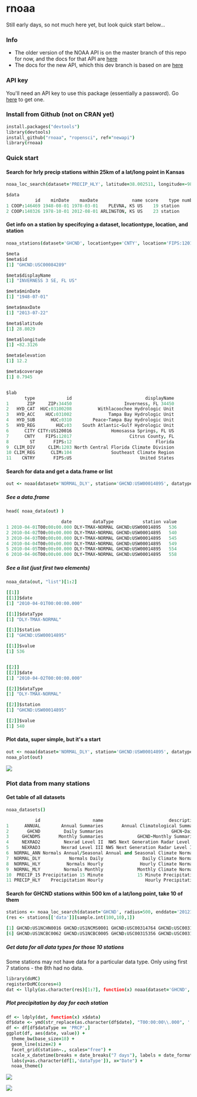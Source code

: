 rnoaa
========

Still early days, so not much here yet, but look quick start below...

### Info

* The older version of the NOAA API is on the master branch of this repo for now, and the docs for that API are [here](http://www.ncdc.noaa.gov/cdo-web/webservices)
* The docs for the new API, which this dev branch is based on are [here](http://www.ncdc.noaa.gov/cdo-web/webservices/v2)

### API key

You'll need an API key to use this package (essentially a password). Go [here](http://www.ncdc.noaa.gov/cdo-web/token) to get one. 

### Install from Github (not on CRAN yet)

```coffee
install.packages("devtools")
library(devtools)
install_github("rnoaa", "ropensci", ref="newapi")
library(rnoaa)
```

### Quick start

####  Search for hrly precip stations within 25km of a lat/long point in Kansas

```coffee
noaa_loc_search(dataset='PRECIP_HLY', latitude=38.002511, longitude=-98.514404, radius=25)$data

$data
           id    minDate    maxDate             name score    type number inCart inDateRange
1 COOP:146469 1948-08-01 1978-03-01    PLEVNA, KS US    19 station      1  FALSE       FALSE
2 COOP:140326 1978-10-01 2012-08-01 ARLINGTON, KS US    23 station      2  FALSE       FALSE
```

#### Get info on a station by specifcying a dataset, locationtype, location, and station

```coffee
noaa_stations(dataset='GHCND', locationtype='CNTY', location='FIPS:12017', station='GHCND:USC00084289')$data

$meta
$meta$id
[1] "GHCND:USC00084289"

$meta$displayName
[1] "INVERNESS 3 SE, FL US"

$meta$minDate
[1] "1948-07-01"

$meta$maxDate
[1] "2013-07-22"

$meta$latitude
[1] 28.8029

$meta$longitude
[1] -82.3126

$meta$elevation
[1] 12.2

$meta$coverage
[1] 0.7945


$lab
       type            id                            displayName
1       ZIP     ZIP:34450                    Inverness, FL 34450
2   HYD_CAT  HUC:03100208          Withlacoochee Hydrologic Unit
3   HYD_ACC    HUC:031002              Tampa Bay Hydrologic Unit
4   HYD_SUB      HUC:0310        Peace-Tampa Bay Hydrologic Unit
5   HYD_REG        HUC:03    South Atlantic-Gulf Hydrologic Unit
6      CITY CITY:US120016               Homosassa Springs, FL US
7      CNTY    FIPS:12017                      Citrus County, FL
8        ST       FIPS:12                                Florida
9  CLIM_DIV     CLIM:1203 North Central Florida Climate Division
10 CLIM_REG      CLIM:104               Southeast Climate Region
11    CNTRY       FIPS:US                          United States
```

#### Search for data and get a data.frame or list

```coffee
out <- noaa(dataset='NORMAL_DLY', station='GHCND:USW00014895', datatype='dly-tmax-normal', year=2010, month=4)
```

##### See a data.frame

```coffee
head( noaa_data(out) )

                     date        dataType           station value
1 2010-04-01T00:00:00.000 DLY-TMAX-NORMAL GHCND:USW00014895   536
2 2010-04-02T00:00:00.000 DLY-TMAX-NORMAL GHCND:USW00014895   540
3 2010-04-03T00:00:00.000 DLY-TMAX-NORMAL GHCND:USW00014895   545
4 2010-04-04T00:00:00.000 DLY-TMAX-NORMAL GHCND:USW00014895   549
5 2010-04-05T00:00:00.000 DLY-TMAX-NORMAL GHCND:USW00014895   554
6 2010-04-06T00:00:00.000 DLY-TMAX-NORMAL GHCND:USW00014895   558
```

##### See a list (just first two elements)

```coffee
noaa_data(out, "list")[1:2]

[[1]]
[[1]]$date
[1] "2010-04-01T00:00:00.000"

[[1]]$dataType
[1] "DLY-TMAX-NORMAL"

[[1]]$station
[1] "GHCND:USW00014895"

[[1]]$value
[1] 536


[[2]]
[[2]]$date
[1] "2010-04-02T00:00:00.000"

[[2]]$dataType
[1] "DLY-TMAX-NORMAL"

[[2]]$station
[1] "GHCND:USW00014895"

[[2]]$value
[1] 540
````

#### Plot data, super simple, but it's a start

```coffee
out <- noaa(dataset='NORMAL_DLY', station='GHCND:USW00014895', datatype='dly-tmax-normal', year=2010, month=4)
noaa_plot(out)
```

![](/inst/img/plot.png)

### Plot data from many stations

#### Get table of all datasets
```coffee
noaa_datasets()

           id                    name                         description    minDate    maxDate
1      ANNUAL        Annual Summaries       Annual Climatological Summary 1831-02-01 2012-11-01
2       GHCND         Daily Summaries                          GHCN-Daily 1763-01-01 2013-08-02
3     GHCNDMS       Monthly Summaries             GHCND-Monthly Summaries 1763-01-01 2013-06-01
4     NEXRAD2         Nexrad Level II  NWS Next Generation Radar Level II 1991-06-05 2013-08-02
5     NEXRAD3        Nexrad Level III NWS Next Generation Radar Level III 1994-05-20 2013-07-31
6  NORMAL_ANN Normals Annual/Seasonal Annual and Seasonal Climate Normals 2010-01-01 2010-01-01
7  NORMAL_DLY           Normals Daily               Daily Climate Normals 2010-01-01 2010-12-31
8  NORMAL_HLY          Normals Hourly              Hourly Climate Normals 2010-01-01 2010-12-31
9  NORMAL_MLY         Normals Monthly             Monthly Climate Normals 2010-01-01 2010-12-01
10  PRECIP_15 Precipitation 15 Minute             15 Minute Precipitation 1970-05-12 2012-08-01
11 PRECIP_HLY    Precipitation Hourly                Hourly Precipitation 1900-01-01 2012-08-01
```

#### Search for GHCND stations within 500 km of a lat/long point, take 10 of them
```coffee
stations <- noaa_loc_search(dataset='GHCND', radius=500, enddate='20121201', latitude=35.59528, longitude=-82.55667)
(res <- stations[['data']][sample.int(100,10),1])

[1] GHCND:US1NCHN0016 GHCND:US1NCMS0001 GHCND:USC00314764 GHCND:USC00311624 GHCND:US1NCBC0028
[6] GHCND:US1NCBC0062 GHCND:US1NCBC0005 GHCND:USC00315356 GHCND:USC00310724 GHCND:USC00316380
```

##### Get data for all data types for those 10 stations

Some stations may not have data for a particular data type. Only using first 7 stations - the 8th had no data.

```coffee
library(doMC)
registerDoMC(cores=4)
dat <- llply(as.character(res)[1:7], function(x) noaa(dataset='GHCND', station=x, year=2010, month=7), .parallel=TRUE)
```

##### Plot precipitation by day for each station

```coffee
df <- ldply(dat, function(x) x$data)
df$date <- ymd(str_replace(as.character(df$date), "T00:00:00\\.000", ''))
df <- df[df$dataType == 'PRCP',]
ggplot(df, aes(date, value)) +
  theme_bw(base_size=18) + 
  geom_line(size=2) +
  facet_grid(station~., scales="free") +
  scale_x_datetime(breaks = date_breaks("7 days"), labels = date_format('%d/%m/%y')) +
  labs(y=as.character(df[1,'dataType']), x="Date") +
  noaa_theme()
```
![](/inst/img/stationsplot.png)


[![](http://ropensci.org/public_images/github_footer.png)](http://ropensci.org)